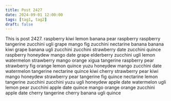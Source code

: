 ```yaml
---
title: Post 2427
date: 2024-09-01 12:00:00
tags: [tag1, tag2]
draft: false
---
```

This is post 2427.
raspberry
kiwi
lemon
banana
pear
raspberry
raspberry
tangerine
zucchini
ugli
grape
mango
fig
zucchini
nectarine
banana
banana
kiwi
grape
banana
ugli
zucchini
zucchini
strawberry
date
zucchini
quince
raspberry
honeydew
mango
date
grape
elderberry
zucchini
ugli
lemon
watermelon
strawberry
mango
orange
xigua
tangerine
raspberry
pear
strawberry
fig
orange
lemon
quince
yuzu
honeydew
mango
zucchini
date
watermelon
tangerine
nectarine
quince
kiwi
cherry
strawberry
pear
kiwi
mango
honeydew
strawberry
pear
tangerine
fig
quince
nectarine
lemon
tangerine
zucchini
zucchini
yuzu
ugli
honeydew
apple
date
watermelon
ugli
lemon
pear
zucchini
apple
date
quince
mango
orange
orange
zucchini
apple
date
cherry
tangerine
cherry
banana
ugli
quince
